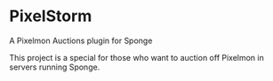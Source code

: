 # PixelStorm
A Pixelmon Auctions plugin for Sponge

This project is a special for those who want to auction off Pixelmon in servers running Sponge.

